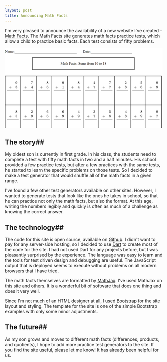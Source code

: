 ```yaml
---
layout: post
title: Announcing Math Facts
---
```

I'm very pleased to announce the availability of a new website I've created - [Math Facts](http://joshpeterson.github.io/mathfacts). The Math Facts site generates math facts practice tests, which allow a child to practice basic facts. Each test consists of fifty problems.

![Math Facts practice test sample](/static/images/announcing-math-facts/mathfacts-test.png)

## The story##
My oldest son is currently in first grade. In his class, the students need to complete a test with fifty math facts in two and a half minutes. His school provided a few practice tests, but after a few practices with the same tests, he started to learn the specific problems on those tests. So I decided to make a test generator that would shuffle all of the math facts in a given range.

I've found a few other test generators available on other sites. However, I wanted to generate tests that look like the ones he takes in school, so that he can practice not only the math facts, but also the format. At this age, writing the numbers legibly and quickly is often as much of a challenge as knowing the correct answer.

## The technology##
The code for this site is open source, available on [Github](https://github.com/joshpeterson/mathfacts). I didn't want to pay for any server-side hosting, so I decided to use [Dart](http://dartlang.org) to create most of the code for the site. I had not used Dart for any projects before, but I was pleasantly surprised by the experience. The language was easy to learn and the tools for test driven design and debugging are useful. The JavaScript output that is deployed seems to execute without problems on all modern browsers that I have tried.

The math facts themselves are formatted by [MathJax](http://mathjax.org). I've used MathJax on this site and others. It is a wonderful bit of software that does one thing and does it very well.

Since I'm not much of an HTML designer at all, I used [Bootstrap](http://getbootstrap.com) for the site layout and styling. The template for the site is one of the simple Bootstrap examples with only some minor adjustments.

## The future##
As my son grows and moves to different math facts (differences, products, and quotients), I hope to add more practice test generators to the site. If you find the site useful, please let me know! It has already been helpful for us.
